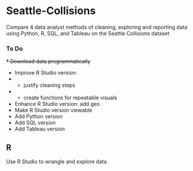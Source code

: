 # Seattle-Collisions
Compare 4 data analyst methods of cleaning, exploring and reporting data using Python, R, SQL, and Tableau on the Seattle Collisions dataset

### To Do
~~* Download data programmatically~~
* Improve R Studio version: 
* * justify cleaning steps
* * create functions for repeatable visuals
* Enhance R Studio version: add geo
* Make R Studio version viewable
* Add Python version
* Add SQL version
* Add Tableau version

## R
Use R Studio to wrangle and explore data

